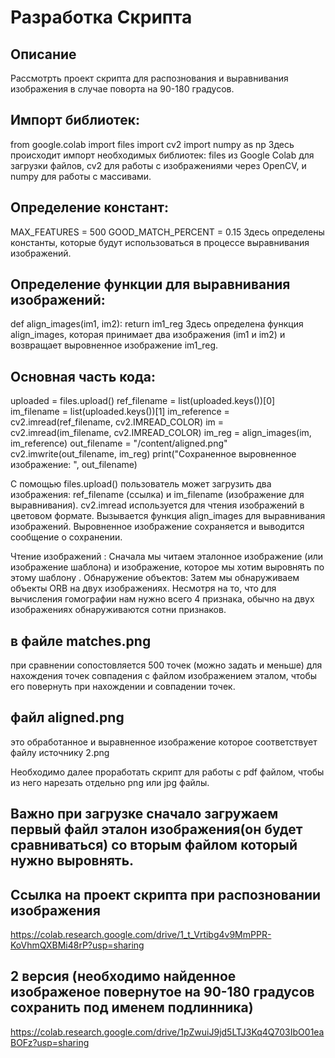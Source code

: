 # Разработка Скрипта
## Описание 
Рассмотрть проект скрипта для распознования и выравнивания изображения в случае поворта на 90-180 градусов.

## Импорт библиотек: 
from google.colab import files 
import cv2 
import numpy as np 
Здесь происходит импорт необходимых библиотек: files из Google Colab для загрузки файлов, cv2 для работы с изображениями через OpenCV, и numpy для работы с массивами.

## Определение констант: 
MAX_FEATURES = 500 GOOD_MATCH_PERCENT = 0.15 
Здесь определены константы, которые будут использоваться в процессе выравнивания изображений.

## Определение функции для выравнивания изображений: 
def align_images(im1, im2):
return im1_reg 
Здесь определена функция align_images, которая принимает два изображения (im1 и im2) и возвращает выровненное изображение im1_reg.

## Основная часть кода: 
uploaded = files.upload()
ref_filename = list(uploaded.keys())[0] im_filename = list(uploaded.keys())[1]
im_reference = cv2.imread(ref_filename, cv2.IMREAD_COLOR) im = cv2.imread(im_filename, cv2.IMREAD_COLOR)
im_reg = align_images(im, im_reference)
out_filename = "/content/aligned.png" cv2.imwrite(out_filename, im_reg)
print("Сохраненное выровненное изображение: ", out_filename)

С помощью files.upload() пользователь может загрузить два изображения: ref_filename (ссылка) и im_filename (изображение для выравнивания). cv2.imread используется для чтения изображений в цветовом формате. Вызывается функция align_images для выравнивания изображений. Выровненное изображение сохраняется и выводится сообщение о сохранении.

Чтение изображений : Сначала мы читаем эталонное изображение (или изображение шаблона) и изображение, которое мы хотим выровнять по этому шаблону . Обнаружение объектов: Затем мы обнаруживаем объекты ORB на двух изображениях. Несмотря на то, что для вычисления гомографии нам нужно всего 4 признака, обычно на двух изображениях обнаруживаются сотни признаков.

## в файле matches.png 
при сравнении сопостовляется 500 точек (можно задать и меньше) для нахождения точек совпадения с файлом изображением эталом, чтобы его повернуть при нахождении и совпадении точек.

## файл aligned.png 
это обработанное и выравненное изображение которое соответствует файлу источнику 2.png

Необходимо далее проработать скрипт для работы с pdf файлом, чтобы из него нарезать отдельно png или jpg файлы.

## Важно при загрузке сначало загружаем первый файл эталон изображения(он будет сравниваться) со вторым файлом который нужно выровнять.

## Ссылка на проект скрипта при распозновании изображения
https://colab.research.google.com/drive/1_t_Vrtibg4v9MmPPR-KoVhmQXBMi48rP?usp=sharing
## 2 версия (необходимо найденное изображеное повернутое на 90-180 градусов сохранить под именем подлинника)
https://colab.research.google.com/drive/1pZwuiJ9jd5LTJ3Kq4Q703IbO01eaBOFz?usp=sharing
